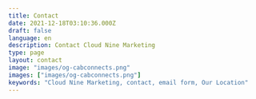 ```yaml
---
title: Contact
date: 2021-12-18T03:10:36.000Z
draft: false
language: en
description: Contact Cloud Nine Marketing
type: page
layout: contact
image: "images/og-cabconnects.png"
images: ["images/og-cabconnects.png"]
keywords: "Cloud Nine Marketing, contact, email form, Our Location"
---
```

